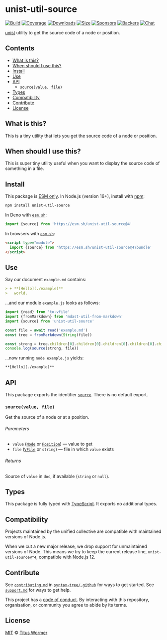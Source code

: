 # unist-util-source

[![Build][build-badge]][build]
[![Coverage][coverage-badge]][coverage]
[![Downloads][downloads-badge]][downloads]
[![Size][size-badge]][size]
[![Sponsors][sponsors-badge]][collective]
[![Backers][backers-badge]][collective]
[![Chat][chat-badge]][chat]

[unist][] utility to get the source code of a node or position.

## Contents

*   [What is this?](#what-is-this)
*   [When should I use this?](#when-should-i-use-this)
*   [Install](#install)
*   [Use](#use)
*   [API](#api)
    *   [`source(value, file)`](#sourcevalue-file)
*   [Types](#types)
*   [Compatibility](#compatibility)
*   [Contribute](#contribute)
*   [License](#license)

## What is this?

This is a tiny utility that lets you get the source code of a node or position.

## When should I use this?

This is super tiny utility useful when you want to display the source code
of something in a file.

## Install

This package is [ESM only][esm].
In Node.js (version 16+), install with [npm][]:

```sh
npm install unist-util-source
```

In Deno with [`esm.sh`][esmsh]:

```js
import {source} from 'https://esm.sh/unist-util-source@4'
```

In browsers with [`esm.sh`][esmsh]:

```html
<script type="module">
  import {source} from 'https://esm.sh/unist-util-source@4?bundle'
</script>
```

## Use

Say our document `example.md` contains:

```markdown
> + **[Hello](./example)**
>   world.
```

…and our module `example.js` looks as follows:

```js
import {read} from 'to-vfile'
import {fromMarkdown} from 'mdast-util-from-markdown'
import {source} from 'unist-util-source'

const file = await read('example.md')
const tree = fromMarkdown(String(file))

const strong = tree.children[0].children[0].children[0].children[0].children[0]
console.log(source(strong, file))
```

…now running `node example.js` yields:

```markdown
**[Hello](./example)**
```

## API

This package exports the identifier [`source`][source].
There is no default export.

### `source(value, file)`

Get the source of a node or at a position.

###### Parameters

*   `value` ([`Node`][node] or [`Position`][position])
    — value to get
*   `file` ([`VFile`][vfile] or `string`)
    — file in which `value` exists

###### Returns

Source of `value` in `doc`, if available (`string` or `null`).

## Types

This package is fully typed with [TypeScript][].
It exports no additional types.

## Compatibility

Projects maintained by the unified collective are compatible with maintained
versions of Node.js.

When we cut a new major release, we drop support for unmaintained versions of
Node.
This means we try to keep the current release line, `unist-util-source@^4`,
compatible with Node.js 12.

## Contribute

See [`contributing.md`][contributing] in [`syntax-tree/.github`][health] for
ways to get started.
See [`support.md`][support] for ways to get help.

This project has a [code of conduct][coc].
By interacting with this repository, organisation, or community you agree to
abide by its terms.

## License

[MIT][license] © [Titus Wormer][author]

<!-- Definitions -->

[build-badge]: https://github.com/syntax-tree/unist-util-source/workflows/main/badge.svg

[build]: https://github.com/syntax-tree/unist-util-source/actions

[coverage-badge]: https://img.shields.io/codecov/c/github/syntax-tree/unist-util-source.svg

[coverage]: https://codecov.io/github/syntax-tree/unist-util-source

[downloads-badge]: https://img.shields.io/npm/dm/unist-util-source.svg

[downloads]: https://www.npmjs.com/package/unist-util-source

[size-badge]: https://img.shields.io/badge/dynamic/json?label=minzipped%20size&query=$.size.compressedSize&url=https://deno.bundlejs.com/?q=unist-util-source

[size]: https://bundlejs.com/?q=unist-util-source

[sponsors-badge]: https://opencollective.com/unified/sponsors/badge.svg

[backers-badge]: https://opencollective.com/unified/backers/badge.svg

[collective]: https://opencollective.com/unified

[chat-badge]: https://img.shields.io/badge/chat-discussions-success.svg

[chat]: https://github.com/syntax-tree/unist/discussions

[npm]: https://docs.npmjs.com/cli/install

[esm]: https://gist.github.com/sindresorhus/a39789f98801d908bbc7ff3ecc99d99c

[esmsh]: https://esm.sh

[typescript]: https://www.typescriptlang.org

[license]: license

[author]: https://wooorm.com

[health]: https://github.com/syntax-tree/.github

[contributing]: https://github.com/syntax-tree/.github/blob/main/contributing.md

[support]: https://github.com/syntax-tree/.github/blob/main/support.md

[coc]: https://github.com/syntax-tree/.github/blob/main/code-of-conduct.md

[unist]: https://github.com/syntax-tree/unist

[node]: https://github.com/syntax-tree/unist#node

[position]: https://github.com/syntax-tree/unist#position

[vfile]: https://github.com/vfile/vfile

[source]: #sourcevalue-file
